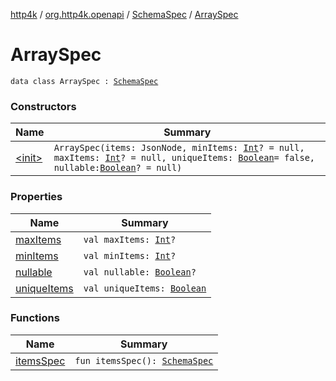 [http4k](../../../index.md) / [org.http4k.openapi](../../index.md) / [SchemaSpec](../index.md) / [ArraySpec](./index.md)

# ArraySpec

`data class ArraySpec : `[`SchemaSpec`](../index.md)

### Constructors

| Name | Summary |
|---|---|
| [&lt;init&gt;](-init-.md) | `ArraySpec(items: JsonNode, minItems: `[`Int`](https://kotlinlang.org/api/latest/jvm/stdlib/kotlin/-int/index.html)`? = null, maxItems: `[`Int`](https://kotlinlang.org/api/latest/jvm/stdlib/kotlin/-int/index.html)`? = null, uniqueItems: `[`Boolean`](https://kotlinlang.org/api/latest/jvm/stdlib/kotlin/-boolean/index.html)` = false, nullable: `[`Boolean`](https://kotlinlang.org/api/latest/jvm/stdlib/kotlin/-boolean/index.html)`? = null)` |

### Properties

| Name | Summary |
|---|---|
| [maxItems](max-items.md) | `val maxItems: `[`Int`](https://kotlinlang.org/api/latest/jvm/stdlib/kotlin/-int/index.html)`?` |
| [minItems](min-items.md) | `val minItems: `[`Int`](https://kotlinlang.org/api/latest/jvm/stdlib/kotlin/-int/index.html)`?` |
| [nullable](nullable.md) | `val nullable: `[`Boolean`](https://kotlinlang.org/api/latest/jvm/stdlib/kotlin/-boolean/index.html)`?` |
| [uniqueItems](unique-items.md) | `val uniqueItems: `[`Boolean`](https://kotlinlang.org/api/latest/jvm/stdlib/kotlin/-boolean/index.html) |

### Functions

| Name | Summary |
|---|---|
| [itemsSpec](items-spec.md) | `fun itemsSpec(): `[`SchemaSpec`](../index.md) |

